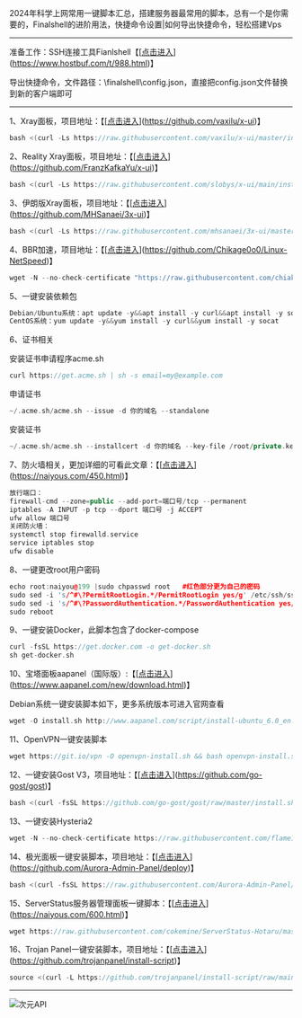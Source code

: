 2024年科学上网常用一键脚本汇总，搭建服务器最常用的脚本，总有一个是你需要的，Finalshell的进阶用法，快捷命令设置|如何导出快捷命令，轻松搭建Vps  

---

准备工作：SSH连接工具Fianlshell【[[点击进入](https://www.hostbuf.com/t/988.html)](https://www.hostbuf.com/t/988.html)】

导出快捷命令，文件路径：\finalshell\config.json，直接把config.json文件替换到新的客户端即可

---




1、Xray面板，项目地址：【[[点击进入](https://github.com/vaxilu/x-ui)](https://github.com/vaxilu/x-ui)】

```c++
bash <(curl -Ls https://raw.githubusercontent.com/vaxilu/x-ui/master/install.sh)
```




2、Reality Xray面板，项目地址：【[[点击进入](https://github.com/FranzKafkaYu/x-ui)](https://github.com/FranzKafkaYu/x-ui)】

```c++
bash <(curl -Ls https://raw.githubusercontent.com/slobys/x-ui/main/install.sh)
```




3、伊朗版Xray面板，项目地址：【[[点击进入](https://github.com/MHSanaei/3x-ui)](https://github.com/MHSanaei/3x-ui)】

```c++
bash <(curl -Ls https://raw.githubusercontent.com/mhsanaei/3x-ui/master/install.sh)
```




4、BBR加速，项目地址：【[[点击进入](https://github.com/Chikage0o0/Linux-NetSpeed)](https://github.com/Chikage0o0/Linux-NetSpeed)】

```c++
wget -N --no-check-certificate "https://raw.githubusercontent.com/chiakge/Linux-NetSpeed/master/tcp.sh" && chmod +x tcp.sh && ./tcp.sh
```




5、一键安装依赖包

```c++
Debian/Ubuntu系统：apt update -y&&apt install -y curl&&apt install -y socat
CentOS系统：yum update -y&&yum install -y curl&&yum install -y socat
```




6、证书相关

安装证书申请程序acme.sh

```c++
curl https://get.acme.sh | sh -s email=my@example.com
```




申请证书

```c++
~/.acme.sh/acme.sh --issue -d 你的域名 --standalone 
```




安装证书

```c++
~/.acme.sh/acme.sh --installcert -d 你的域名 --key-file /root/private.key --fullchain-file /root/cert.crt
```




7、防火墙相关，更加详细的可看此文章：【[[点击进入](https://naiyous.com/450.html)](https://naiyous.com/450.html)】

```c++
放行端口：
firewall-cmd --zone=public --add-port=端口号/tcp --permanent
iptables -A INPUT -p tcp --dport 端口号 -j ACCEPT
ufw allow 端口号
关闭防火墙：
systemctl stop firewalld.service
service iptables stop
ufw disable
```




8、一键更改root用户密码

```c++
echo root:naiyou@199 |sudo chpasswd root   #红色部分更为自己的密码
sudo sed -i 's/^#\?PermitRootLogin.*/PermitRootLogin yes/g' /etc/ssh/sshd_config
sudo sed -i 's/^#\?PasswordAuthentication.*/PasswordAuthentication yes/g' /etc/ssh/sshd_config
sudo reboot
```




9、一键安装Docker，此脚本包含了docker-compose

```c++
curl -fsSL https://get.docker.com -o get-docker.sh
sh get-docker.sh
```




10、宝塔面板aapanel（国际版）:【[[点击进入](https://www.aapanel.com/new/download.html)](https://www.aapanel.com/new/download.html)】

Debian系统一键安装脚本如下，更多系统版本可进入官网查看

```c++
wget -O install.sh http://www.aapanel.com/script/install-ubuntu_6.0_en.sh && bash install.sh aapanel
```




11、OpenVPN一键安装脚本

```c++
wget https://git.io/vpn -O openvpn-install.sh && bash openvpn-install.sh
```




12、一键安装Gost V3，项目地址：【[[点击进入](https://github.com/go-gost/gost)](https://github.com/go-gost/gost)】

```c++
bash <(curl -fsSL https://github.com/go-gost/gost/raw/master/install.sh) --install
```




13、一键安装Hysteria2

```c++
wget -N --no-check-certificate https://raw.githubusercontent.com/flame1ce/hysteria2-install/main/hysteria2-install-main/hy2/hysteria.sh && bash hysteria.sh
```




14、极光面板一键安装脚本，项目地址：【[[点击进入](https://github.com/Aurora-Admin-Panel/deploy)](https://github.com/Aurora-Admin-Panel/deploy)】

```c++
bash <(curl -fsSL https://raw.githubusercontent.com/Aurora-Admin-Panel/deploy/main/install.sh)
```




15、ServerStatus服务器管理面板一键脚本：【[[点击进入](https://naiyous.com/600.html)](https://naiyous.com/600.html)】

```c++
wget https://raw.githubusercontent.com/cokemine/ServerStatus-Hotaru/master/status.sh
```




16、Trojan Panel一键安装脚本，项目地址：【[[点击进入](https://github.com/trojanpanel/install-script)](https://github.com/trojanpanel/install-script)】

```c++
source <(curl -L https://github.com/trojanpanel/install-script/raw/main/install_script.sh)
```

----

![次元API](https://t.mwm.moe/pc)